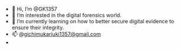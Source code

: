 - 👋 Hi, I’m @GK1357
- 👀 I’m interested in the digital forensics world.
- 🌱 I’m currently learning on how to better secure digital evidence to ensure their integrity.
- 📫 @gichimukariuki1357@gmail.com
- 

<!---
GK1357/GK1357 is a ✨ special ✨ repository because its `README.md` (this file) appears on your GitHub profile.
You can click the Preview link to take a look at your changes.
--->
